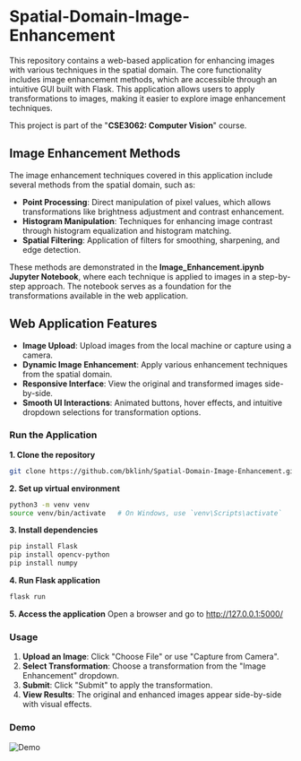 # Spatial-Domain-Image-Enhancement
This repository contains a web-based application for enhancing images with various techniques in the spatial domain. The core functionality includes image enhancement methods, which are accessible through an intuitive GUI built with Flask. This application allows users to apply transformations to images, making it easier to explore image enhancement techniques.

This project is part of the "**CSE3062: Computer Vision**" course.

## Image Enhancement Methods
The image enhancement techniques covered in this application include several methods from the spatial domain, such as:

- **Point Processing**: Direct manipulation of pixel values, which allows transformations like brightness adjustment and contrast enhancement.
- **Histogram Manipulation**: Techniques for enhancing image contrast through histogram equalization and histogram matching.
- **Spatial Filtering**: Application of filters for smoothing, sharpening, and edge detection.

These methods are demonstrated in the **Image_Enhancement.ipynb Jupyter Notebook**, where each technique is applied to images in a step-by-step approach. The notebook serves as a foundation for the transformations available in the web application.

## Web Application Features
- **Image Upload**: Upload images from the local machine or capture using a camera.
- **Dynamic Image Enhancement**: Apply various enhancement techniques from the spatial domain.
- **Responsive Interface**: View the original and transformed images side-by-side.
- **Smooth UI Interactions**: Animated buttons, hover effects, and intuitive dropdown selections for transformation options.

### Run the Application
**1. Clone the repository**
```bash
git clone https://github.com/bklinh/Spatial-Domain-Image-Enhancement.git
```
**2. Set up virtual environment**
```bash
python3 -m venv venv
source venv/bin/activate   # On Windows, use `venv\Scripts\activate`
```
**3. Install dependencies**
```bash
pip install Flask
pip install opencv-python
pip install numpy
```
**4. Run Flask application**
```bash
flask run
```
**5. Access the application**
Open a browser and go to http://127.0.0.1:5000/

### Usage
1. **Upload an Image**: Click "Choose File" or use "Capture from Camera".
2. **Select Transformation**: Choose a transformation from the "Image Enhancement" dropdown.
3. **Submit**: Click "Submit" to apply the transformation.
4. **View Results**: The original and enhanced images appear side-by-side with visual effects.

### Demo
![Demo](./demo.gif)
